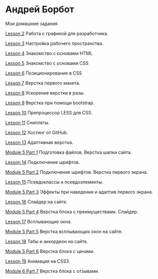 # Андрей Борбот
Мои домашние задания

[Lesson 2](https://github.com/Broman3113/broman3113.github.io/tree/master/Lesson-2/ "Работа с графикой для разработчика.")  Работа с графикой для разработчика.

[Lesson 3](https://github.com/Broman3113/broman3113.github.io/tree/master/Lesson-3/ "Настройка рабочего пространства.
")  Настройка рабочего пространства.

[Lesson 4](https://github.com/Broman3113/broman3113.github.io/tree/master/Lesson-4/ "Знакомство с основами HTML
")  Знакомство с основами HTML

[Lesson 5](https://github.com/Broman3113/broman3113.github.io/tree/master/Lesson-5/ "Знакомство с основами CSS
")  Знакомство с основами CSS

[Lesson 6](https://github.com/Broman3113/broman3113.github.io/tree/master/Lesson-6/ "Позиционирование в CSS
")  Позиционирование в CSS

[Lesson 7](https://github.com/Broman3113/broman3113.github.io/tree/master/Lesson-7/ "Верстка первого макета.
")  Верстка первого макета.

[Lesson 8](https://github.com/Broman3113/broman3113.github.io/tree/master/Lesson-8/ "Ускорение верстки в разы.
")  Ускорение верстки в разы.

[Lesson 9](https://github.com/Broman3113/broman3113.github.io/tree/master/Lesson-9/ "Верстка при помощи bootstrap.
")  Верстка при помощи bootstrap.

[Lesson 10](https://github.com/Broman3113/broman3113.github.io/tree/master/Lesson-10/ "Препроцессор LESS для CSS.
") Препроцессор LESS для CSS.

[Lesson 11](https://github.com/Broman3113/broman3113.github.io/tree/master/Lesson-11/ "Сниппеты.
") Сниппеты.

[Lesson 12](https://github.com/Broman3113/broman3113.github.io/ "Хостинг от GitHub.
") Хостинг от GitHub.

[Lesson 13](https://github.com/Broman3113/broman3113.github.io/tree/master/Lesson-13 "Адаптивная верстка.
") Адаптивная верстка.

[Module 5 Part 1](https://github.com/Broman3113/broman3113.github.io/tree/master/Module5Part1 "Подготовка файлов. Верстка шапки сайта.
") Подготовка файлов. Верстка шапки сайта.

[Lesson 14](https://github.com/Broman3113/broman3113.github.io/tree/master/Lesson-14 "Подключение шрифтов.
") Подключение шрифтов.

[Module 5 Part 2](https://github.com/Broman3113/broman3113.github.io/tree/master/Module5Part2 "Подключение шрифтов. Верстка первого экрана.
") Подключение шрифтов. Верстка первого экрана.

[Lesson 15](https://github.com/Broman3113/broman3113.github.io/tree/master/Lesson-15 "Псевдоклассы и псевдоэлементы.
") Псевдоклассы и псевдоэлементы.

[Module 5 Part 3](https://github.com/Broman3113/broman3113.github.io/tree/master/Module5Part3 "Эффекты при наведении и адаптив первого экрана.
") Эффекты при наведении и адаптив первого экрана.

[Lesson 16](https://github.com/Broman3113/broman3113.github.io/tree/master/Lesson-16 "Слайдер на сайте.
") Слайдер на сайте.

[Module 5 Part 4](https://github.com/Broman3113/broman3113.github.io/tree/master/Module5Part4 "Верстка блока с преимуществами. Слайдер.
") Верстка блока с преимуществами. Слайдер.

[Lesson 17](https://github.com/Broman3113/broman3113.github.io/tree/master/Lesson-17 "Всплывающие окна.
") Всплывающие окна.

[Module 5 Part 5](https://github.com/Broman3113/broman3113.github.io/tree/master/Module5Part5 "Верстка всплывающих окон на сайте.
") Верстка всплывающих окон на сайте.

[Lesson 18](https://github.com/Broman3113/broman3113.github.io/tree/master/Lesson-18Col "Табы и аккордеон на сайте.
") Табы и аккордеон на сайте.

[Module 5 Part 6](https://github.com/Broman3113/broman3113.github.io/tree/master/Module5Part6 "Верстка блока с ценами.
") Верстка блока с ценами.

[Lesson 19](https://github.com/Broman3113/broman3113.github.io/tree/master/Lesson-19Col "Анимация на CSS3.
") Анимация на CSS3.

[Module 6 Part 7](https://github.com/Broman3113/broman3113.github.io/tree/master/Module6Part7 "Верстка блока с отзывами.
") Верстка блока с отзывами.
